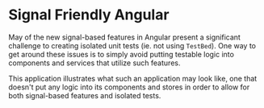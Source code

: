 # Signal Friendly Angular

May of the new signal-based features in Angular present a significant challenge to creating isolated unit tests (ie. not using `TestBed`).
One way to get around these issues is to simply avoid putting testable logic into components and services that utilize such features.

This application illustrates what such an application may look like, one that doesn't put any logic into its components and stores
in order to allow for both signal-based features and isolated tests.
